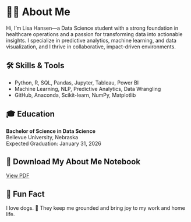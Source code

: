 # 👩‍💻 About Me

Hi, I’m Lisa Hansen—a Data Science student with a strong foundation in healthcare operations and a passion for transforming data into actionable insights. I specialize in predictive analytics, machine learning, and data visualization, and I thrive in collaborative, impact-driven environments.

## 🛠️ Skills & Tools
- Python, R, SQL, Pandas, Jupyter, Tableau, Power BI
- Machine Learning, NLP, Predictive Analytics, Data Wrangling
- GitHub, Anaconda, Scikit-learn, NumPy, Matplotlib

## 🎓 Education
**Bachelor of Science in Data Science**  
Bellevue University, Nebraska  
Expected Graduation: January 31, 2026

## 📄 Download My About Me Notebook  
[View PDF](LisaHansen_AboutMe.pdf)

## 🐾 Fun Fact  
I love dogs. 🐶 They keep me grounded and bring joy to my work and home life.
